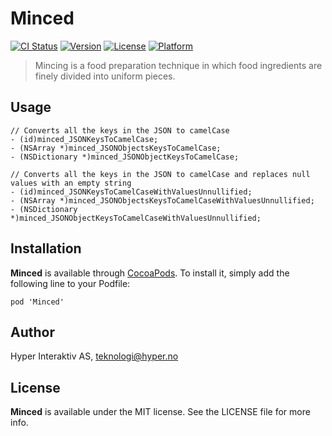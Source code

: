 # Minced

[![CI Status](http://img.shields.io/travis/hyperoslo/Minced.svg?style=flat)](https://travis-ci.org/hyperoslo/Minced)
[![Version](https://img.shields.io/cocoapods/v/Minced.svg?style=flat)](http://cocoadocs.org/docsets/Minced)
[![License](https://img.shields.io/cocoapods/l/Minced.svg?style=flat)](http://cocoadocs.org/docsets/Minced)
[![Platform](https://img.shields.io/cocoapods/p/Minced.svg?style=flat)](http://cocoadocs.org/docsets/Minced)

> Mincing is a food preparation technique in which food ingredients are finely divided into uniform pieces.

## Usage

```objc
// Converts all the keys in the JSON to camelCase
- (id)minced_JSONKeysToCamelCase;
- (NSArray *)minced_JSONObjectsKeysToCamelCase;
- (NSDictionary *)minced_JSONObjectKeysToCamelCase;

// Converts all the keys in the JSON to camelCase and replaces null values with an empty string
- (id)minced_JSONKeysToCamelCaseWithValuesUnnullified;
- (NSArray *)minced_JSONObjectsKeysToCamelCaseWithValuesUnnullified;
- (NSDictionary *)minced_JSONObjectKeysToCamelCaseWithValuesUnnullified;
```

## Installation

**Minced** is available through [CocoaPods](http://cocoapods.org). To install
it, simply add the following line to your Podfile:

`pod 'Minced'`

## Author

Hyper Interaktiv AS, teknologi@hyper.no

## License

**Minced** is available under the MIT license. See the LICENSE file for more info.
